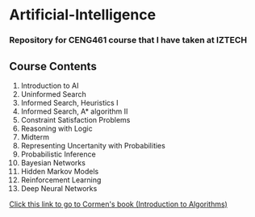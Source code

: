# Artificial-Intelligence
### Repository for CENG461 course that I have taken at IZTECH

## Course Contents 
1.  Introduction to AI 
2.  Uninformed Search
3.  Informed Search, Heuristics  I
4.  Informed Search, A* algorithm II
5.  Constraint Satisfaction Problems
6.  Reasoning with Logic
7.  Midterm
8.  Representing Uncertanity with Probabilities
9.  Probabilistic Inference
10. Bayesian Networks
11. Hidden Markov Models 
12. Reinforcement Learning
13. Deep Neural Networks

[Click this link to go to Cormen's book (Introduction to Algorithms)](Textbooks/Introduction_to_Algorithms.pdf)

